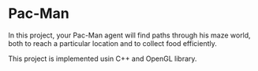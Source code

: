 # Pac-Man
In this project, your Pac-Man agent will find paths through his maze world, both to reach a particular location and to collect food efficiently.

This project is implemented usin C++ and OpenGL library.
